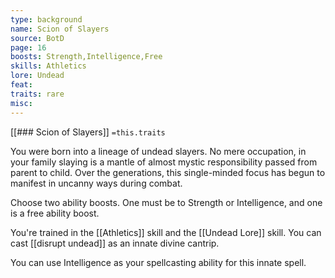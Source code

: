 ```yaml
---
type: background
name: Scion of Slayers 
source: BotD
page: 16
boosts: Strength,Intelligence,Free
skills: Athletics
lore: Undead
feat: 
traits: rare
misc: 
---
```


[[### Scion of Slayers]]
`=this.traits`


You were born into a lineage of undead slayers. No mere occupation, in your family slaying is a mantle of almost mystic responsibility passed from parent to child. Over the generations, this single-minded focus has begun to manifest in uncanny ways during combat.

Choose two ability boosts. One must be to Strength or Intelligence, and one is a free ability boost.

You're trained in the [[Athletics]] skill and the [[Undead Lore]] skill. You can cast [[disrupt undead]] as an innate divine cantrip.

You can use Intelligence as your spellcasting ability for this innate spell.

